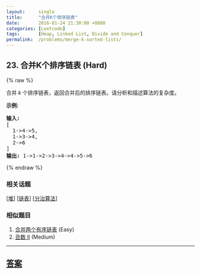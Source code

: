 ```yaml
---
layout:     single
title:      "合并K个排序链表"
date:       2016-01-24 21:30:00 +0800
categories: [Leetcode]
tags:       [Heap, Linked List, Divide and Conquer]
permalink:  /problems/merge-k-sorted-lists/
---
```


## 23. 合并K个排序链表 (Hard)

{% raw %}

<p>合并&nbsp;<em>k&nbsp;</em>个排序链表，返回合并后的排序链表。请分析和描述算法的复杂度。</p>

<p><strong>示例:</strong></p>

<pre><strong>输入:</strong>
[
&nbsp; 1-&gt;4-&gt;5,
&nbsp; 1-&gt;3-&gt;4,
&nbsp; 2-&gt;6
]
<strong>输出:</strong> 1-&gt;1-&gt;2-&gt;3-&gt;4-&gt;4-&gt;5-&gt;6</pre>

{% endraw %}

### 相关话题
  [[堆](https://github.com/openset/leetcode/tree/master/tag/heap/README.md)]
  [[链表](https://github.com/openset/leetcode/tree/master/tag/linked-list/README.md)]
  [[分治算法](https://github.com/openset/leetcode/tree/master/tag/divide-and-conquer/README.md)]

### 相似题目
  1. [合并两个有序链表](/problems/merge-two-sorted-lists) (Easy)
  1. [丑数 II](/problems/ugly-number-ii) (Medium)

---

## [答案](https://github.com/openset/leetcode/tree/master/problems/merge-k-sorted-lists)
